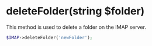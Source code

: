 # deleteFolder(string $folder)
This method is used to delete a folder on the IMAP server.

```php
$IMAP->deleteFolder('newFolder');
```

